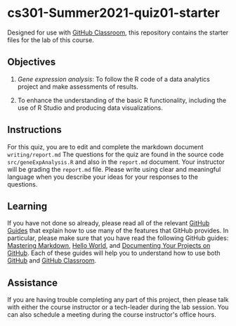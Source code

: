 # cs301-Summer2021-quiz01-starter

Designed for use with [GitHub Classroom](https://classroom.github.com/), this repository contains the starter files for the lab of this course.

## Objectives
 1. *Gene expression analysis*: To follow the R code of a data analytics project and make assessments of results.

 2. To enhance the understanding of the basic R functionality, including the use of R Studio and producing data visualizations.

## Instructions
For this quiz, you are to edit and complete the markdown document `writing/report.md` The questions for the quiz are found in the source code `src/geneExpAnalysis.R` and also in the `report.md` document. Your instructor will be grading the `report.md` file. Please write using clear and meaningful language when you describe your ideas for your responses to the questions.  


## Learning

If you have not done so already, please read all of the relevant [GitHub Guides](https://guides.github.com/) that explain how to use many of the features that GitHub provides. In particular, please make sure that you have read the following GitHub guides: [Mastering Markdown](https://guides.github.com/features/mastering-markdown/), [Hello World](https://guides.github.com/activities/hello-world/), and [Documenting Your Projects on GitHub](https://guides.github.com/features/wikis/). Each of these guides will help you to understand how to use both [GitHub](http://github.com) and [GitHub Classroom](https://classroom.github.com/).

## Assistance

If you are having trouble completing any part of this project, then please talk with either the course instructor or a tech-leader during the lab session. You can also schedule a meeting during the course instructor's office hours.
